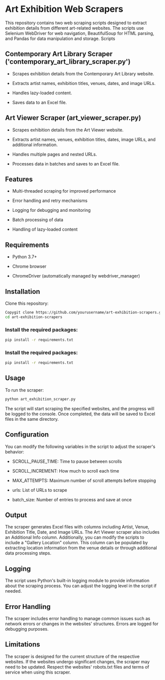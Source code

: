 # Art Exhibition Web Scrapers
This repository contains two web scraping scripts designed to extract exhibition details from different art-related websites. The scripts use Selenium WebDriver for web navigation, BeautifulSoup for HTML parsing, and Pandas for data manipulation and storage.
Scripts

## Contemporary Art Library Scraper ('contemporary_art_library_scraper.py')

- Scrapes exhibition details from the Contemporary Art Library website.

- Extracts artist names, exhibition titles, venues, dates, and image URLs.

- Handles lazy-loaded content.

- Saves data to an Excel file.


## Art Viewer Scraper (art_viewer_scraper.py)

- Scrapes exhibition details from the Art Viewer website.

- Extracts artist names, venues, exhibition titles, dates, image URLs, and additional information.

- Handles multiple pages and nested URLs.

- Processes data in batches and saves to an Excel file.


## Features

- Multi-threaded scraping for improved performance

- Error handling and retry mechanisms

- Logging for debugging and monitoring

- Batch processing of data

- Handling of lazy-loaded content

## Requirements

- Python 3.7+

- Chrome browser

- ChromeDriver (automatically managed by webdriver_manager)

## Installation

Clone this repository:
```bash
Copygit clone https://github.com/yourusername/art-exhibition-scrapers.git
cd art-exhibition-scrapers
```

### Install the required packages:
```bash
pip install -r requirements.txt
```
### Install the required packages:

```bash
pip install -r requirements.txt
```

## Usage
To run the scraper:

```bash
python art_exhibition_scraper.py
```
The script will start scraping the specified websites, and the progress will be logged to the console. Once completed, the data will be saved to Excel files in the same directory.

## Configuration
You can modify the following variables in the script to adjust the scraper's behavior:

- SCROLL_PAUSE_TIME: Time to pause between scrolls

- SCROLL_INCREMENT: How much to scroll each time

- MAX_ATTEMPTS: Maximum number of scroll attempts before stopping

- urls: List of URLs to scrape

- batch_size: Number of entries to process and save at once

## Output
The scraper generates Excel files with columns including Artist, Venue, Exhibition Title, Date, and Image URLs. The Art Viewer scraper also includes an Additional Info column. Additionally, you can modify the scripts to include a "Gallery Location" column. This column can be populated by extracting location information from the venue details or through additional data processing steps.

## Logging
The script uses Python's built-in logging module to provide information about the scraping process. You can adjust the logging level in the script if needed.

## Error Handling
The scraper includes error handling to manage common issues such as network errors or changes in the websites' structures. Errors are logged for debugging purposes.

## Limitations
The scraper is designed for the current structure of the respective websites. If the websites undergo significant changes, the scraper may need to be updated.
Respect the websites' robots.txt files and terms of service when using this scraper.
